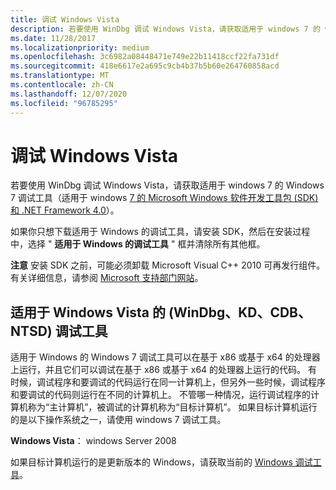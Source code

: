 ```yaml
---
title: 调试 Windows Vista
description: 若要使用 WinDbg 调试 Windows Vista，请获取适用于 windows 7 的 windows 7 调试工具（包含在 Windows 7 中）。
ms.date: 11/28/2017
ms.localizationpriority: medium
ms.openlocfilehash: 3c6982a08448471e749e22b11418ccf22fa731df
ms.sourcegitcommit: 418e6617e2a695c9cb4b37b5b60e264760858acd
ms.translationtype: MT
ms.contentlocale: zh-CN
ms.lasthandoff: 12/07/2020
ms.locfileid: "96785295"
---
```

# <a name="debugging-windows-vista"></a>调试 Windows Vista


若要使用 WinDbg 调试 Windows Vista，请获取适用于 windows 7 的 Windows 7 调试工具（适用于 windows [7 的 Microsoft Windows 软件开发工具包 (SDK) 和 .NET Framework 4.0](https://www.microsoft.com/download/details.aspx?id=8279)）。

如果你只想下载适用于 Windows 的调试工具，请安装 SDK，然后在安装过程中，选择 " **适用于 Windows 的调试工具** " 框并清除所有其他框。

**注意**  安装 SDK 之前，可能必须卸载 Microsoft Visual C++ 2010 可再发行组件。 有关详细信息，请参阅 [Microsoft 支持部门网站](https://support.microsoft.com/help/2717426/windows-sdk-fails-to-install-with-return-code-5100)。

 

## <a name="span-iddebugging_tools__windbg__kd__cdb__ntsd__for_windows_windows_vistaspandebugging-tools-windbg-kd-cdb-ntsd-for-windows-vista"></a><span id="DEBUGGING_TOOLS__WINDBG__KD__CDB__NTSD__FOR_WINDOWS_WINDOWS_VISTA"></span>适用于 Windows Vista 的 (WinDbg、KD、CDB、NTSD) 调试工具


适用于 Windows 的 Windows 7 调试工具可以在基于 x86 或基于 x64 的处理器上运行，并且它们可以调试在基于 x86 或基于 x64 的处理器上运行的代码。 有时候，调试程序和要调试的代码运行在同一计算机上，但另外一些时候，调试程序和要调试的代码则运行在不同的计算机上。 不管哪一种情况，运行调试程序的计算机称为“主计算机”，被调试的计算机称为“目标计算机”。 如果目标计算机运行的是以下操作系统之一，请使用 windows 7 调试工具。

**Windows Vista**： windows Server 2008

 

如果目标计算机运行的是更新版本的 Windows，请获取当前的 [Windows 调试工具](index.md)。


 

 





